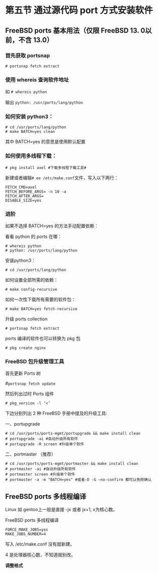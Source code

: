 # 第五节 通过源代码 port 方式安装软件

## FreeBSD ports 基本用法（仅限 FreeBSD 13. 0以前，不含 13.0） <a href="freebsdports-ji-ben-yong-fa" id="freebsdports-ji-ben-yong-fa"></a>

### 首先获取 portsnap

`# portsnap fetch extract`

### 使用 whereis 查询软件地址

如 `# whereis python`

输出 `python: /usr/ports/lang/python`

### 如何安装 python3：

```
# cd /usr/ports/lang/python
# make BATCH=yes clean
```

其中 BATCH=yes 的意思是使用默认配置

### 如何使用多线程下载：

`# pkg install axel #下载多线程下载工具#`

新建或者编辑`# ee /etc/make.conf`文件，写入以下两行：

```
FETCH_CMD=axel
FETCH_BEFORE_ARGS= -n 10 -a
FETCH_AFTER_ARGS=
DISABLE_SIZE=yes
```

### 进阶

如果不选择 BATCH=yes 的方法手动配置依赖：

看看 python 的 ports 在哪：

```
# whereis python
# python: /usr/ports/lang/python
```

安装python3：

`# cd /usr/ports/lang/python`

如何设置全部所需的依赖：

`# make config-recursive`

如何一次性下载所有需要的软件包：

`# make BATCH=yes fetch-recursive`

升级 ports collection

`# portsnap fetch extract`

ports 编译的软件也可以转换为 pkg 包

`# pkg create nginx`

### FreeBSD 包升级管理工具

首先更新 Ports 树

#`portsnap fetch update`

然后列出过时 Ports 组件
```
# pkg_version -l ‘<’
```
下边分别列出 2 种 FreeBSD 手册中提及的升级工具:

一、portupgrade

```
# cd /usr/ports/ports-mgmt/portupgrade && make install clean
# portupgrade -ai #自动升级所有软件
# portupgrade -R screen #升级单个软件
```

二、portmaster （推荐）

```
# cd /usr/ports/ports-mgmt/portmaster && make install clean
# portmaster -ai #自动升级所有软件
# portmaster screen #升级单个软件
# portmaster -a -m "BATCH=yes" #或者-D -G –no-confirm 都可以免除确认
```

## FreeBSD ports 多线程编译

Linux 如 gentoo上一般是直接 -jx 或者 jx+1, x为核心数。

FreeBSD ports 多线程编译

```
FORCE_MAKE_JOBS=yes
MAKE_JOBS_NUMBER=4
```

写入 /etc/make.conf 没有就新建。

4 是处理器核心数，不知道就别改。

**调整格式**
